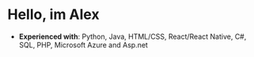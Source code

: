 <h1>Hello, im Alex</h1>

 * <b>Experienced with</b>: Python, Java, HTML/CSS, React/React Native, C#, SQL, PHP, Microsoft Azure and Asp.net
 
 
<!---
Alexo416/Alexo416 is a ✨ special ✨ repository because its `README.md` (this file) appears on your GitHub profile.
You can click the Preview link to take a look at your changes.
--->
